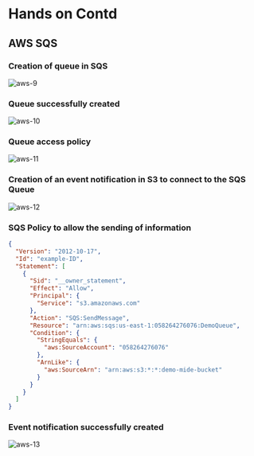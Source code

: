 # Hands on Contd

## AWS SQS


### Creation of queue in SQS

![aws-9](https://github.com/Ham12-3/AWS_HANDS_ON_3/assets/93613316/9da044f8-d0ad-4232-852e-e5e9383c2c50)


### Queue successfully created

![aws-10](https://github.com/Ham12-3/AWS_HANDS_ON_3/assets/93613316/643bd71a-6c5e-4d40-9042-df0ed5627dae)

### Queue access policy

![aws-11](https://github.com/Ham12-3/AWS_HANDS_ON_3/assets/93613316/4d3f7795-eba7-463d-ab55-291b114f9ea9)


### Creation of an event notification in S3 to connect to the SQS Queue

![aws-12](https://github.com/Ham12-3/AWS_HANDS_ON_3/assets/93613316/c96956d0-e6a1-4286-af64-b134c0f4ea9b)

### SQS Policy to allow the sending of information


```JSON
{
  "Version": "2012-10-17",
  "Id": "example-ID",
  "Statement": [
    {
      "Sid": "__owner_statement",
      "Effect": "Allow",
      "Principal": {
        "Service": "s3.amazonaws.com"
      },
      "Action": "SQS:SendMessage",
      "Resource": "arn:aws:sqs:us-east-1:058264276076:DemoQueue",
      "Condition": {
        "StringEquals": {
          "aws:SourceAccount": "058264276076"
        },
        "ArnLike": {
          "aws:SourceArn": "arn:aws:s3:*:*:demo-mide-bucket"
        }
      }
    }
  ]
}
```

### Event notification successfully created

![aws-13](https://github.com/Ham12-3/AWS_HANDS_ON_3/assets/93613316/a5bf54e5-f68c-493a-a99d-c7ce66737862)

